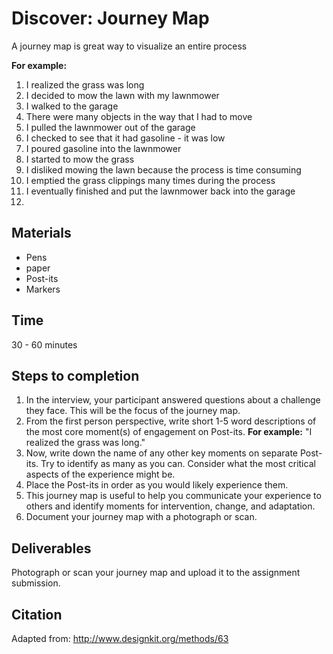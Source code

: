 # Discover: Journey Map
 A journey map is great way to visualize an entire process
 
 
 **For example:**
  1. I realized the grass was long
  2. I decided to mow the lawn with my lawnmower
  3. I walked to the garage
  4. There were many objects in the way that I had to move
  5. I pulled the lawnmower out of the garage
  6. I checked to see that it had gasoline - it was low
  7. I poured gasoline into the lawnmower
  8. I started to mow the grass
  9. I disliked mowing the lawn because the process is time consuming
  10. I emptied the grass clippings many times during the process
  11. I eventually finished and put the lawnmower back into the garage
  12. 

## Materials
- Pens
- paper
- Post-its
- Markers

## Time
30 - 60 minutes

## Steps to completion

1. In the interview, your participant answered questions about a challenge they face. This will be the focus of the journey map.
2. From the first person perspective, write short 1-5 word descriptions of the most core moment(s) of engagement on Post-its. **For example:** "I realized the grass was long."
3. Now, write down the name of any other key moments on separate Post-its. Try to identify as many as you can. Consider what the most critical aspects of the experience might be. 
4. Place the Post-its in order as you would likely experience them.
5. This journey map is useful to help you communicate your experience to others and identify moments for intervention, change, and adaptation.
6. Document your journey map with a photograph or scan.

## Deliverables
Photograph or scan your journey map and upload it to the assignment submission.

## Citation
Adapted from: http://www.designkit.org/methods/63